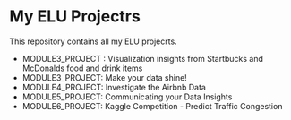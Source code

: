 # My ELU Projectrs

This repository contains all my ELU projecrts.

* MODULE3_PROJECT : Visualization insights from Startbucks and McDonalds food and drink items
* MODULE3_PROJECT: Make your data shine!
* MODULE4_PROJECT: Investigate the Airbnb Data
* MODULE5_PROJECT: Communicating your Data Insights
* MODULE6_PROJECT: Kaggle Competition - Predict Traffic Congestion
